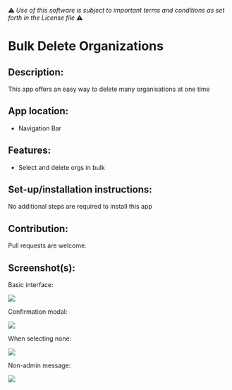 :warning: *Use of this software is subject to important terms and conditions as set forth in the License file* :warning:

# Bulk Delete Organizations

## Description:

This app offers an easy way to delete many organisations at one time

## App location:

* Navigation Bar

## Features:

* Select and delete orgs in bulk

## Set-up/installation instructions:

No additional steps are required to install this app

## Contribution:

Pull requests are welcome.

## Screenshot(s):

Basic interface:

![](http://i.imgur.com/3woVGOy.png)

Confirmation modal:

![](http://i.imgur.com/dhFve76.png)

When selecting none:

![](http://i.imgur.com/zzGZh4j.png)

Non-admin message:

![](http://i.imgur.com/Q27fsGc.png)
